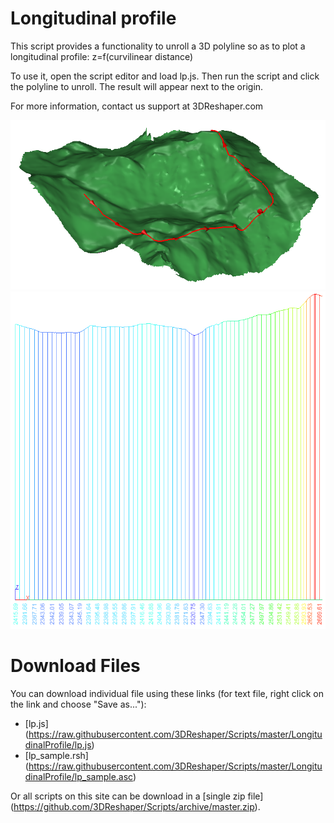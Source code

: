 # Longitudinal profile

This script provides a functionality to unroll a 3D polyline so as to plot a longitudinal profile: z=f(curvilinear distance)

To use it, open the script editor and load lp.js. Then run the script and click the polyline to unroll. 
The result will appear next to the origin. 

For more information, contact us support at 3DReshaper\.com

![alt text](https://raw.githubusercontent.com/3DReshaper/Scripts/master/LongitudinalProfile/Screenshot1.png "screenshot1")
![alt text](https://raw.githubusercontent.com/3DReshaper/Scripts/master/LongitudinalProfile/Screenshot2.png "screenshot2")

# Download Files

You can download individual file using these links (for text file, right click on the link and choose "Save as..."):

- [lp.js] (https://raw.githubusercontent.com/3DReshaper/Scripts/master/LongitudinalProfile/lp.js)
- [lp_sample.rsh] (https://raw.githubusercontent.com/3DReshaper/Scripts/master/LongitudinalProfile/lp_sample.asc)

Or all scripts on this site can be download in a [single zip file] (https://github.com/3DReshaper/Scripts/archive/master.zip).
